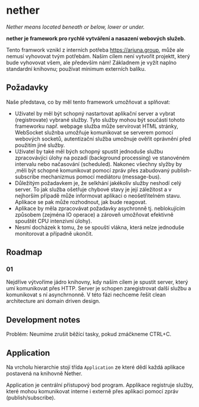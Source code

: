 # nether

*Nether means located beneath or below, lower or under.*

**nether je framework pro rychlé vytváření a nasazení webových služeb.**

Tento framwork vznikl z interních potřeba <https://arjuna.group>, může ale nemusí vyhovovat tvým potřebám.
Našim cílem není vytvořit projektt, který bude vyhovovat všem, ale především nám!
Základnem je vyžít naplno standardní knihovnu; používat minimum externích balíku.

## Požadavky

Naše představa, co by měl tento framework umožňovat a splňovat:

- Uživatel by měl být schopný nastartovat aplikační server a vybrat (registrovate) vybrané služby. Tyto služby mohou být součástí tohoto frameworku
např. webpage služba může servírovat HTML stránky, WebSocket služnba umožňuje komunikovat se serverem pomocí webových socketů, autentizační služba
umožnuje ověřit  oprávnění před použitím jiné služby. 
- Uživatel by také měl bých schopný spustit jednoduše službu zpracovávjíci úlohy na pozadí (background processing) 
ve stanovéném intervalu nebo načasování (scheduled). Nakonec všechny slyžby by ,měli být schopné komunikovat pomocí zpráv přes zabudovaný publish-subscribe mechanizmus pomocí 
mediátoru (message-bus).
- Důležitým požadavkem je, že selkhání jakékoliv služby neshodí celý server. To jak služba ošetřuje chybové stavy je její záležitost a v nejhorším případě může 
informovat aplikaci o neošetřitelném stavu. Aplikace se pak může rozhodnout, jak bude reagovat.
- Aplikace by měla zpracovávat požadavky asychronně tj. neblokujícím způsobem (zejména IO operace) a zároveň umožňovat efektivně spouštět CPU intenzivní úlohy).
- Nesmí docházek k tomu, že se spouští vlákna, která nelze jednoduše monitorovat a případně ukončit.

## Roadmap 

### 01

Nejdříve výtvoříme jádro knihovny, kdy naším cílem je spustit server, který umí
komunikovat přes HTTP. Server je schopen zaregistrovat další službu a komunikovat
s ní asynchrnonně. V této fázi nechceme řešit clean architecture ani domain driven design.

## Development notes

Problém: Neumíme zrušit běžící tasky, pokud zmáčkneme CTRL+C.

## Application

Na vrcholu hierarchie stojí třída `Application` ze které dědí každá aplikace postavená na knihovně Nether.

Application je centrální přístupový bod program. Applikace registruje služby, které mohou komunikovat interne i externě
přes aplikaci pomocí zpráv (publish/subscribe).
